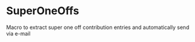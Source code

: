 # SuperOneOffs
Macro to extract super one off contribution entries and automatically send via e-mail
